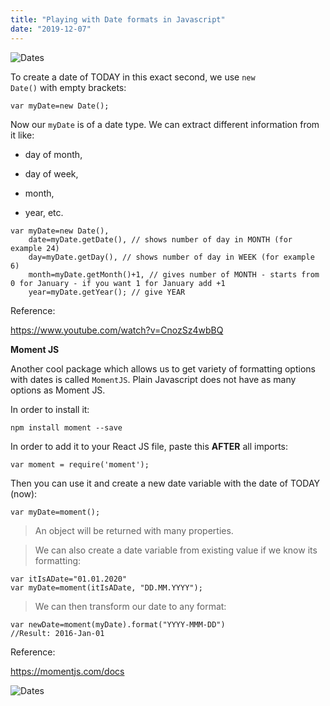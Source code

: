 ```yaml
---
title: "Playing with Date formats in Javascript"
date: "2019-12-07"
---
```


![Dates](https://i.imgur.com/ooqUgWd.jpg "Photo by Bich Tran from Pexels")

To create a date of TODAY in this exact second, we use <code>new Date()</code> with empty brackets:
```
var myDate=new Date();

```

Now our <code>myDate</code> is of a date type. We can extract different information from it like:

- day of month, 

- day of week, 

- month, 

- year, etc.

```
var myDate=new Date(), 
    date=myDate.getDate(), // shows number of day in MONTH (for example 24)
    day=myDate.getDay(), // shows number of day in WEEK (for example 6)
    month=myDate.getMonth()+1, // gives number of MONTH - starts from 0 for January - if you want 1 for January add +1
    year=myDate.getYear(); // give YEAR

```

Reference:

https://www.youtube.com/watch?v=CnozSz4wbBQ

**Moment JS**

Another cool package which allows us to get variety of formatting options with dates is called <code>MomentJS</code>. Plain Javascript does not have as many options as Moment JS.

In order to install it:
```
npm install moment --save
```

In order to add it to your React JS file, paste this **AFTER** all imports:
```
var moment = require('moment');
```

Then you can use it and create a new date variable with the date of TODAY (now):
```
var myDate=moment();
```

> An object will be returned with many properties.

> We can also create a date variable from existing value if we know its formatting:
```
var itIsADate="01.01.2020"
var myDate=moment(itIsADate, "DD.MM.YYYY");

```

> We can then transform our date to any format:
```
var newDate=moment(myDate).format("YYYY-MMM-DD")
//Result: 2016-Jan-01
```

Reference:

https://momentjs.com/docs

![Dates](https://i.imgur.com/bNckChk.jpg "Photo by Bich Tran from Pexels")